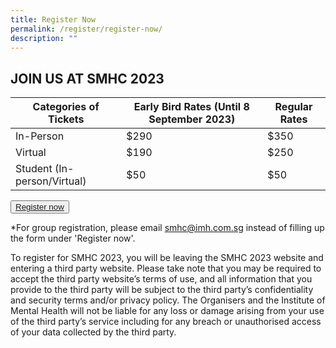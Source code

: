 ```yaml
---
title: Register Now
permalink: /register/register-now/
description: ""
---
```

## JOIN US AT SMHC 2023


| Categories of Tickets | Early Bird Rates (Until 8 September 2023) | Regular Rates |
| -------- | -------- | -------- |
| In-Person     | $290     | $350     |
| Virtual     | $190     | $250     |
| Student (In-person/Virtual)     | $50     | $50     |

<button class="my-button"><a href="https://events.miceneurol.com/singapore-mental-health-conference-2023/register/Site/Register">Register now</a></button>

*For group registration, please email smhc@imh.com.sg instead of filling up the form under 'Register now'.

To register for SMHC 2023, you will be leaving the SMHC 2023 website and entering a third party website. Please take note that you may be required to accept the third party website’s terms of use, and all information that you provide to the third party will be subject to the third party’s confidentiality and security terms and/or privacy policy. The Organisers and the Institute of Mental Health will not be liable for any loss or damage arising from your use of the third party’s service including for any breach or unauthorised access of your data collected by the third party.